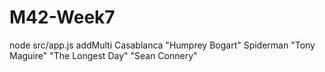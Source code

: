 # M42-Week7
node src/app.js addMulti Casablanca "Humprey Bogart" Spiderman "Tony Maguire" "The Longest Day" "Sean Connery"
